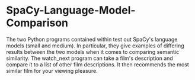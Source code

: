 # SpaCy-Language-Model-Comparison
The two Python programs contained within test out SpaCy's language models (small and medium).
In particular, they give examples of differing results between the two models when it comes to comparing semantic similarity.
The watch_next program can take a film's description and compare it to a list of other film descriptions.
It then recommends the most similar film for your viewing pleasure.
